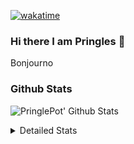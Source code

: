 [![wakatime](https://wakatime.com/badge/user/abd317df-612e-44b4-8787-15db7b574b2f.svg)](https://wakatime.com/@abd317df-612e-44b4-8787-15db7b574b2f)
### Hi there I am Pringles 👋

Bonjourno

### Github Stats
![PringlePot' Github Stats](https://github-readme-stats.vercel.app/api?username=PringlePot&show_icons=true&theme=dark&count_private=true)

<details>
  <summary>Detailed Stats</summary>
    
<!--START_SECTION:waka-->
![Code Time](http://img.shields.io/badge/Code%20Time-510%20hrs%2055%20mins-blue)

![Profile Views](http://img.shields.io/badge/Profile%20Views-3-blue)

![Lines of code](https://img.shields.io/badge/From%20Hello%20World%20I%27ve%20Written-124%20Thousand%20lines%20of%20code-blue)

**🐱 My GitHub Data** 

> 🏆 324 Contributions in the Year 2022
 > 
> 📦 91.1 kB Used in GitHub's Storage 
 > 
> 🚫 Not Opted to Hire
 > 
> 📜 10 Public Repositories 
 > 
> 🔑 12 Private Repositories  
 > 
**I'm an Early 🐤** 

```text
🌞 Morning    148 commits    ████░░░░░░░░░░░░░░░░░░░░░   16.54% 
🌆 Daytime    360 commits    ██████████░░░░░░░░░░░░░░░   40.22% 
🌃 Evening    387 commits    ██████████░░░░░░░░░░░░░░░   43.24% 
🌙 Night      0 commits      ░░░░░░░░░░░░░░░░░░░░░░░░░   0.0%

```
📅 **I'm Most Productive on Sunday** 

```text
Monday       178 commits    █████░░░░░░░░░░░░░░░░░░░░   19.89% 
Tuesday      74 commits     ██░░░░░░░░░░░░░░░░░░░░░░░   8.27% 
Wednesday    91 commits     ██░░░░░░░░░░░░░░░░░░░░░░░   10.17% 
Thursday     129 commits    ███░░░░░░░░░░░░░░░░░░░░░░   14.41% 
Friday       76 commits     ██░░░░░░░░░░░░░░░░░░░░░░░   8.49% 
Saturday     154 commits    ████░░░░░░░░░░░░░░░░░░░░░   17.21% 
Sunday       193 commits    █████░░░░░░░░░░░░░░░░░░░░   21.56%

```


📊 **This Week I Spent My Time On** 

```text
⌚︎ Time Zone: Europe/Amsterdam

💬 Programming Languages: 
TypeScript               9 hrs 41 mins       █████████████████░░░░░░░░   68.73% 
Other                    2 hrs 10 mins       ███░░░░░░░░░░░░░░░░░░░░░░   15.39% 
CSS                      46 mins             █░░░░░░░░░░░░░░░░░░░░░░░░   5.51% 
Go                       26 mins             ░░░░░░░░░░░░░░░░░░░░░░░░░   3.13% 
Prisma                   16 mins             ░░░░░░░░░░░░░░░░░░░░░░░░░   1.95%

🔥 Editors: 
WebStorm                 11 hrs 9 mins       ███████████████████░░░░░░   79.17% 
VS Code                  2 hrs 27 mins       ████░░░░░░░░░░░░░░░░░░░░░   17.4% 
GoLand                   28 mins             ░░░░░░░░░░░░░░░░░░░░░░░░░   3.42%

🐱‍💻 Projects: 
rest_api                 4 hrs 13 mins       ███████░░░░░░░░░░░░░░░░░░   29.92% 
Frontend                 4 hrs               ███████░░░░░░░░░░░░░░░░░░   28.44% 
prisma-test              2 hrs 18 mins       ████░░░░░░░░░░░░░░░░░░░░░   16.34% 
Backend                  1 hr 55 mins        ███░░░░░░░░░░░░░░░░░░░░░░   13.64% 
editor                   1 hr 27 mins        ██░░░░░░░░░░░░░░░░░░░░░░░   10.3%

💻 Operating System: 
Windows                  14 hrs 5 mins       █████████████████████████   100.0%

```

**I Mostly Code in Java** 

```text
Java                     9 repos             ███████████░░░░░░░░░░░░░░   47.37% 
JavaScript               2 repos             ██░░░░░░░░░░░░░░░░░░░░░░░   10.53% 
TypeScript               2 repos             ██░░░░░░░░░░░░░░░░░░░░░░░   10.53% 
HTML                     2 repos             ██░░░░░░░░░░░░░░░░░░░░░░░   10.53% 
Python                   1 repo              █░░░░░░░░░░░░░░░░░░░░░░░░   5.26%

```


**Timeline**

![Chart not found](https://raw.githubusercontent.com/PringlePot/PringlePot/main/charts/bar_graph.png) 


 Last Updated on 12/05/2022 01:01:22 UTC
<!--END_SECTION:waka-->

</details>
